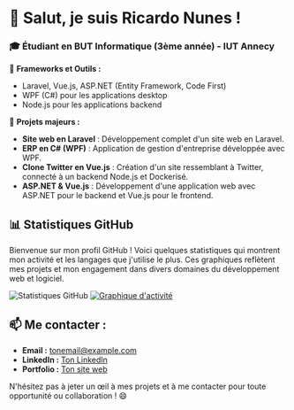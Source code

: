# 👋 Salut, je suis Ricardo Nunes !

### 🎓 Étudiant en BUT Informatique (3ème année) - IUT Annecy

🔹 **Frameworks et Outils :**  
- Laravel, Vue.js, ASP.NET (Entity Framework, Code First)  
- WPF (C#) pour les applications desktop  
- Node.js pour les applications backend  

🔹 **Projets majeurs :**  
- **Site web en Laravel** : Développement complet d'un site web en Laravel.
- **ERP en C# (WPF)** : Application de gestion d'entreprise développée avec WPF.
- **Clone Twitter en Vue.js** : Création d'un site ressemblant à Twitter, connecté à un backend Node.js et Dockerisé.
- **ASP.NET & Vue.js** : Développement d'une application web avec ASP.NET pour le backend et Vue.js pour le frontend.


## 📊 Statistiques GitHub
Bienvenue sur mon profil GitHub ! Voici quelques statistiques qui montrent mon activité et les langages que j'utilise le plus. Ces graphiques reflètent mes projets et mon engagement dans divers domaines du développement web et logiciel.

![Statistiques GitHub](https://github-readme-stats.vercel.app/api?username=Shiro1234orihS&show_icons=true&theme=radical)
[![Graphique d'activité](https://github-readme-activity-graph.vercel.app/graph?username=Shiro1234orihS&theme=dracula)](https://github.com/ashutosh00710/github-readme-activity-graph)

<!-- ## 🏆 Langages les plus utilisés
Ce graphique met en avant les langages que j'emploie fréquemment dans mes projets.

![Langages les plus utilisés](https://github-readme-stats.vercel.app/api/top-langs/?username=Shiro1234orihS&layout=compact&theme=radical)

## 🚀 Graphique d'activité
Voici un aperçu de mon activité récente sur GitHub, illustrant mes contributions et collaborations.

[![Graphique d'activité](https://github-readme-activity-graph.vercel.app/graph?username=Shiro1234orihS&theme=dracula)](https://github.com/ashutosh00710/github-readme-activity-graph)
-->

## 📫 Me contacter :
- **Email :** [tonemail@example.com](mailto:tonemail@example.com)  
- **LinkedIn :** [Ton LinkedIn](https://linkedin.com/in/tonlinkedin)  
- **Portfolio :** [Ton site web](https://tonsiteweb.com)  

<!--## 🚀 Objectif 2025
🔍 **Je suis à la recherche d'un stage de développeur informatique** à partir du **20 janvier 2025** pour une durée de **12 à 14 semaines**.
-->
N'hésitez pas à jeter un œil à mes projets et à me contacter pour toute opportunité ou collaboration ! 😄
